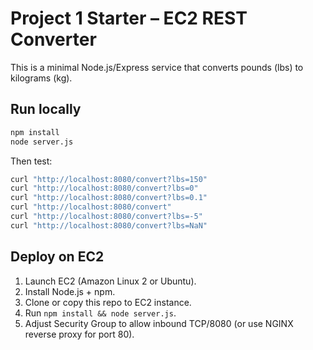 # Project 1 Starter – EC2 REST Converter

This is a minimal Node.js/Express service that converts pounds (lbs) to kilograms (kg).

## Run locally

```bash
npm install
node server.js
```

Then test:

```bash
curl "http://localhost:8080/convert?lbs=150"
curl "http://localhost:8080/convert?lbs=0"
curl "http://localhost:8080/convert?lbs=0.1"
curl "http://localhost:8080/convert"
curl "http://localhost:8080/convert?lbs=-5"
curl "http://localhost:8080/convert?lbs=NaN"
```

## Deploy on EC2

1. Launch EC2 (Amazon Linux 2 or Ubuntu).
2. Install Node.js + npm.
3. Clone or copy this repo to EC2 instance.
4. Run `npm install && node server.js`.
5. Adjust Security Group to allow inbound TCP/8080 (or use NGINX reverse proxy for port 80).
